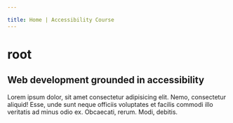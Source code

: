 ```yaml
---

title: Home | Accessibility Course
---
```

# root
<h2 class="subheading">Web development grounded in accessibility</h2>

Lorem ipsum dolor, sit amet consectetur adipisicing elit. Nemo, consectetur aliquid! Esse, unde sunt neque officiis voluptates et facilis commodi illo veritatis ad minus odio ex. Obcaecati, rerum. Modi, debitis.
